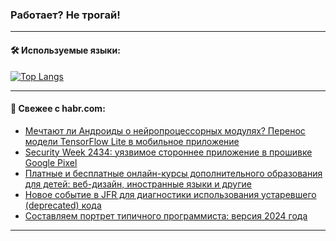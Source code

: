 ### Работает? Не трогай!

---
<!--
#### 🛠️ Technical stack:

![Java](https://img.shields.io/badge/Java-informational?logo=Oracle&style=flat&logoColor=white&color=FF4500)
![Kotlin](https://img.shields.io/badge/Kotlin-informational?logo=Kotlin&style=flat&logoColor=white&color=774D97)
![TS](https://img.shields.io/badge/TypeScript-informational?logo=typeScript&style=flat&logoColor=black&color=017acc)
![Python](https://img.shields.io/badge/Python-informational?logo=Python&style=flat&logoColor=black&color=ffdd54) <br>
![Spring](https://img.shields.io/badge/Spring-informational?logo=Spring&style=flat&logoColor=white&color=6DB33F) 
![SpringBoot](https://img.shields.io/badge/SpringBoot-informational?logo=SpringBoot&style=flat&logoColor=white&color=6DB33F)
![Nest](https://img.shields.io/badge/NestJS-informational?logo=NestJS&style=flat&logoColor=white&color=E0234E) 
![NodeJS](https://img.shields.io/badge/NodeJS-informational?logo=node.js&style=flat&logoColor=white&color=70A760)<br>
![PostgreSQL](https://img.shields.io/badge/PostgreSQL-informational?logo=PostgreSQL&style=flat&logoColor=white&color=DAA520)
![MongoDB](https://img.shields.io/badge/MongoDB-informational?logo=MongoDB&style=flat&logoColor=white&color=870000)
![Apache](https://img.shields.io/badge/Apache-informational?logo=apache&style=flat&logoColor=white&color=f74e28)

___ 
-->

#### 🛠️ Используемые языки:

[![Top Langs](https://github-readme-stats-u2qms2cxw-advtsettinggmailcoms-projects.vercel.app/api/top-langs/?username=zloylis&langs_count=10&hide_title=true&title_color=e6edf3&size_weight=0.5&count_weight=0.5&layout=compact&hide_progress=true&hide_border=true&theme=dracula)](https://github.com/zloylis)

<!---


####  :octocat:&nbsp;&nbsp; Статистика:

![GitHub stats](https://github-readme-stats-u2qms2cxw-advtsettinggmailcoms-projects.vercel.app/api?username=zloylis&show_icons=true&hide_border=true&theme=dracula&title_color=e6edf3&include_all_commits=true&count_private=true&hide_rank=false&hide_title=true&rank_icon=github)
-->
---

#### 💬 Свежее с habr.com:

<!-- BLOG-POST-LIST:START -->
- [Мечтают ли Андроиды о нейропроцессорных модулях? Перенос модели TensorFlow Lite в мобильное приложение](https://habr.com/ru/articles/837102/?utm_source=habrahabr&utm_medium=rss&utm_campaign=837102)
- [Security Week 2434: уязвимое стороннее приложение в прошивке Google Pixel](https://habr.com/ru/companies/kaspersky/articles/837066/?utm_source=habrahabr&utm_medium=rss&utm_campaign=837066)
- [Платные и бесплатные онлайн-курсы дополнительного образования для детей: веб-дизайн, иностранные языки и другие](https://habr.com/ru/companies/pixel_study/articles/837092/?utm_source=habrahabr&utm_medium=rss&utm_campaign=837092)
- [Новое событие в JFR для диагностики использования устаревшего &lpar;deprecated&rpar; кода](https://habr.com/ru/articles/837052/?utm_source=habrahabr&utm_medium=rss&utm_campaign=837052)
- [Составляем портрет типичного программиста: версия 2024 года](https://habr.com/ru/specials/836974/?utm_source=habrahabr&utm_medium=rss&utm_campaign=836974)
<!-- BLOG-POST-LIST:END -->

---
